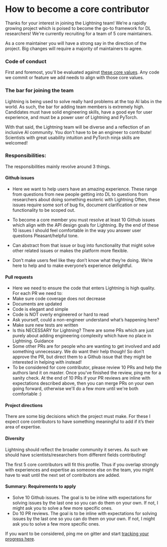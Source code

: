 # How to become a core contributor

Thanks for your interest in joining the Lightning team! We’re a rapidly growing project which is poised to become the go-to framework for DL researchers! 
We're currently recruiting for a team of 5 core maintainers. 

As a core maintainer you will have a strong say in the direction of the project. Big changes will require a majority of maintainers to agree.

### Code of conduct  
First and foremost, you'll be evaluated against [these core values](https://github.com/PyTorchLightning/pytorch-lightning/blob/master/.github/CONTRIBUTING.md). Any code we commit or feature we add needs to align with those core values.

### The bar for joining the team   
Lightning is being used to solve really hard problems at the top AI labs in the world. As such, the bar for adding team members is extremely high. Candidates must have solid engineering skills, have a good eye for user experience, and must be a power user of Lightning and PyTorch.

With that said, the Lightning team will be diverse and a reflection of an inclusive AI community. You don't have to be an engineer to contribute! Scientists with great usability intuition and PyTorch ninja skills are welcomed!

### Responsibilities:
The responsibilities mainly revolve around 3 things.

#### Github issues
- Here we want to help users have an amazing experience. These range from questions from new people getting into DL to questions from researchers about doing something esoteric with Lightning
Often, these issues require some sort of bug fix, document clarification or new functionality to be scoped out.

- To become a core member you must resolve at least 10 Github issues which align with the API design goals for Lightning. By the end of these 10 issues I should feel comfortable in the way you answer user questions
Pleasant/helpful tone.

- Can abstract from that issue or bug into functionality that might solve other related issues or makes the platform more flexible.

- Don’t make users feel like they don’t know what they’re doing. We’re here to help and to make everyone’s experience delightful.

#### Pull requests

- Here we need to ensure the code that enters Lightning is high quality. For each PR we need to:
- Make sure code coverage does not decrease
- Documents are updated
- Code is elegant and simple
- Code is NOT overly engineered or hard to read
- Ask yourself, could a non-engineer understand what’s happening here?
- Make sure new tests are written
- Is this NECESSARY for Lightning? There are some PRs which are just purely about adding engineering complexity which have no place in Lightning. 
Guidance
- Some other PRs are for people who are wanting to get involved and add something unnecessary. We do want their help though! So don’t approve the PR, but direct them to a Github issue that they might be interested in helping with instead!
- To be considered for core contributor, please review 10 PRs and help the authors land it on master. Once you've finished the review, ping me 
for a sanity check. At the end of 10 PRs if your PR reviews are inline with expectations described above, then you can merge PRs on your own going forward,
otherwise we'll do a few more until we're both comfortable :)

#### Project directions
There are some big decisions which the project must make. For these I expect core contributors to have something meaningful to add if it’s their area of expertise.

#### Diversity
Lightning should reflect the broader community it serves. As such we should have scientists/researchers from 
different fields contributing!   

The first 5 core contributors will fit this profile. Thus if you overlap strongly with experiences and expertise as someone else on the team, you might have to wait until the next set of contributors are added.

#### Summary: Requirements to apply
- Solve 10 Github issues. The goal is to be inline with expectations for solving issues by the last one so you can do them on your own. If not, I might ask you to solve a few more specific ones.
- Do 10 PR reviews. The goal is to be inline with expectations for solving issues by the last one so you can do them on your own. If not, I might ask you to solve a few more specific ones.

If you want to be considered, ping me on gitter and start [tracking your progress here](https://docs.google.com/spreadsheets/d/15D58gp8DvI0Z6qbbYVRuaWioiwzafcP58-UlbuO_CMU/edit?usp=sharing).
